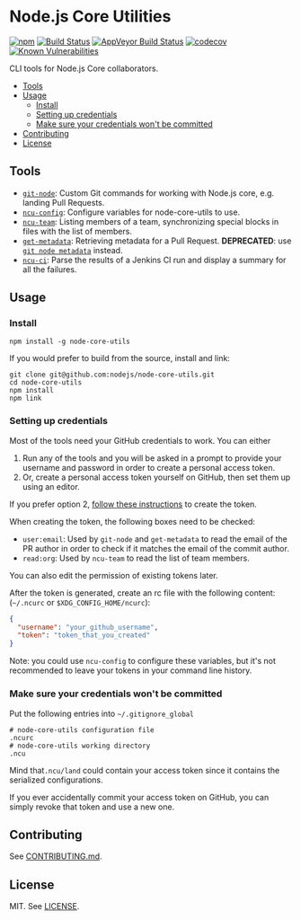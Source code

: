 # Node.js Core Utilities
[![npm](https://img.shields.io/npm/v/node-core-utils.svg?style=flat-square)](https://npmjs.org/package/node-core-utils)
[![Build Status](https://img.shields.io/travis/nodejs/node-core-utils.svg?style=flat-square)](https://travis-ci.org/nodejs/node-core-utils)
[![AppVeyor Build Status](https://img.shields.io/appveyor/ci/joyeecheung/node-core-utils/master.svg?style=flat-square&logo=appveyor)](https://ci.appveyor.com/project/nodejs/node-core-utils/history)
[![codecov](https://img.shields.io/codecov/c/github/nodejs/node-core-utils.svg?style=flat-square)](https://codecov.io/gh/nodejs/node-core-utils)
[![Known Vulnerabilities](https://snyk.io/test/github/nodejs/node-core-utils/badge.svg?style=flat-square)](https://snyk.io/test/github/nodejs/node-core-utils)

CLI tools for Node.js Core collaborators.

<!-- TOC -->

- [Tools](#tools)
- [Usage](#usage)
  - [Install](#install)
  - [Setting up credentials](#setting-up-credentials)
  - [Make sure your credentials won't be committed](#make-sure-your-credentials-wont-be-committed)
- [Contributing](#contributing)
- [License](#license)

<!-- /TOC -->

## Tools

- [`git-node`](./docs/git-node.md): Custom Git commands for working with Node.js
  core, e.g. landing Pull Requests.
- [`ncu-config`](./docs/ncu-config.md): Configure variables for node-core-utils
  to use.
- [`ncu-team`](./docs/ncu-team.md): Listing members of a team, synchronizing
  special blocks in files with the list of members.
- [`get-metadata`](./docs/get-metadata.md): Retrieving metadata for a Pull Request.
  **DEPRECATED**: use [`git node metadata`](./docs/git-node.md#git-node-metadata)
  instead.
- [`ncu-ci`](./docs/ncu-ci.md): Parse the results of a Jenkins CI run and display a summary for all the failures.

## Usage

### Install

```
npm install -g node-core-utils
```

If you would prefer to build from the source, install and link:

```
git clone git@github.com:nodejs/node-core-utils.git
cd node-core-utils
npm install
npm link
```

### Setting up credentials

Most of the tools need your GitHub credentials to work. You can either

1. Run any of the tools and you will be asked in a prompt to provide your
  username and password in order to create a personal access token.
2. Or, create a personal access token yourself on GitHub, then set them up
  using an editor.


If you prefer option 2, [follow these instructions](https://help.github.com/articles/creating-a-personal-access-token-for-the-command-line/)
to create the token.

When creating the token, the following boxes need to be checked:

- `user:email`: Used by `git-node` and `get-metadata` to read the email of the
  PR author in order to check if it matches the email of the commit author.
- `read:org`: Used by `ncu-team` to read the list of team members.

You can also edit the permission of existing tokens later.

After the token is generated, create an rc file with the following content:
(`~/.ncurc` or `$XDG_CONFIG_HOME/ncurc`):

```json
{
  "username": "your_github_username",
  "token": "token_that_you_created"
}
```

Note: you could use `ncu-config` to configure these variables, but it's not
recommended to leave your tokens in your command line history.

### Make sure your credentials won't be committed

Put the following entries into `~/.gitignore_global`

```
# node-core-utils configuration file
.ncurc
# node-core-utils working directory
.ncu
```

Mind that`.ncu/land` could contain your access token since it contains the
serialized configurations.

If you ever accidentally commit your access token on GitHub, you can simply
revoke that token and use a new one.

## Contributing

See [CONTRIBUTING.md](./CONTRIBUTING.md).

## License

MIT. See [LICENSE](./LICENSE).
